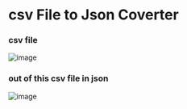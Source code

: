
# csv File to Json Coverter

### csv file 


![image](https://user-images.githubusercontent.com/32159491/229188925-faad168f-413e-4c97-8add-3edd6b3b2a13.png)


### out of this csv file in json

![image](https://user-images.githubusercontent.com/32159491/229189165-009e4358-5fa8-4744-a193-1d47084abf16.png)


